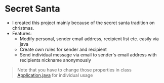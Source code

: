 # Secret Santa

- I created this project mainly because of the secret santa tradition on christmas.
- Features:
  - Modify personal, sender email address, recipient list etc. easily via java
  - Create own rules for sender and recipient
  - Send individual message via email to sender's email address with recipients nickname anonymously
  
> Note that you have to change those properties in class [Application.java](https://github.com/maxjaen/java-secretsanta/blob/main/src/main/java/secretsanta/Application.java) for individual usage
